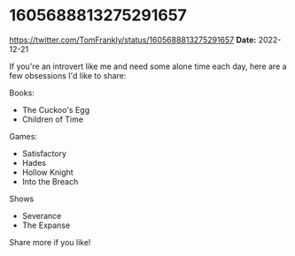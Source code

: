 # 1605688813275291657
https://twitter.com/TomFrankly/status/1605688813275291657
**Date:** 2022-12-21

If you're an introvert like me and need some alone time each day, here are a few obsessions I'd like to share:

Books:
- The Cuckoo's Egg
- Children of Time

Games:
- Satisfactory
- Hades
- Hollow Knight
- Into the Breach

Shows
- Severance
- The Expanse

Share more if you like!
